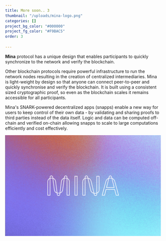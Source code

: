 ```yaml
---
title: More soon.. 3
thumbnail: "/uploads/mina-logo.png"
categories: []
project_bg_color: "#000000"
project_fg_color: "#F9BAC5"
order: 3

---
```

**Mina** protocol has a unique design that enables participants to quickly synchronize to the network and verify the blockchain.

Other blockchain protocols require powerful infrastructure to run the network nodes resulting in the creation of centralized intermediaries. Mina is light-weight by design so that anyone can connect peer-to-peer and quickly synchronise and verify the blockchain. It is built using a consistent sized cryptographic proof, so even as the blockchain scales it remains accessible for all participants.

Mina's SNARK-powered decentralized apps (snapps) enable a new way for users to keep control of their own data - by validating and sharing proofs to third parties instead of the data itself. Logic and data can be computed off-chain and verified on-chain allowing snapps to scale to large computations efficiently and cost effectively.

![](/uploads/mina-logo.png)
